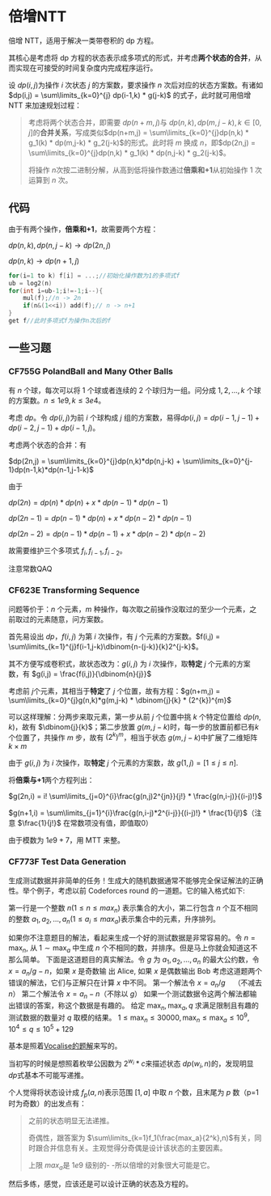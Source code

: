 # 倍增NTT

倍增 NTT，适用于解决一类带卷积的 dp 方程。

其核心是考虑将 dp 方程的状态表示成多项式的形式，并考虑**两个状态的合并**，从而实现在可接受的时间复杂度内完成程序运行。

设 $dp(i,j)$​​ 为操作 $i$​​ 次状态 $j$​​ 的方案数，要求操作 $n$​​ 次后对应的状态方案数。有诸如 $dp(i,j) = \sum\limits_{k=0}^{j} dp(i-1,k) * g(j-k)$​​​ 的式子，此时就可用倍增 NTT 来加速规划过程：

> 考虑将两个状态合并，即需要 $dp(n+m,j)$​ 与 $dp(n,k),dp(m,j-k),k\in[0,j]$ ​的**合并关系**，写成类似$dp(n+m,j) = \sum\limits_{k=0}^{j}dp(n,k) * g_1(k) * dp(m,j-k) * g_2(j-k)$​的形式。此时将 $m$​ 换成 $n$​，即$dp(2n,j) = \sum\limits_{k=0}^{j}dp(n,k) * g_1(k) * dp(n,j-k) * g_2(j-k)$​​。
>
> 将操作 $n$​​ 次按二进制分解，从高到低将操作数通过**倍乘和+1**从初始操作 $1$​​ 次运算到 $n$​​ 次。

## 代码

由于有两个操作，**倍乘和+1**，故需要两个方程：

$dp(n,k),dp(n,j-k) \rightarrow dp(2n,j)$

$dp(n,k) \rightarrow dp(n+1,j)$

```cpp
for(i=1 to k) f[i] = ...;//初始化操作数为1的多项式f
ub = log2(n)
for(int i=ub-1;i!=-1;i--){
    mul(f);//n -> 2n
    if(n&(1<<i)) add(f);// n -> n+1
}
get f//此时多项式f为操作n次后的f
```

## 一些习题

### CF755G PolandBall and Many Other Balls

有 $n$​ ​个球，每次可以将 $1$​ ​个球或者连续的 $2$​ ​个球归为一组。问分成 $1,2,...,k$​​ 个球的方案数。$n\leq 1e9,k\leq 3e4$​​​。

考虑 $dp$​​​。令 $dp(i,j)$​​​ 为前 $i$ ​​​个球构成 $j$ ​​​组的方案数，易得$dp(i,j) = dp(i-1,j-1) + dp(i-2,j-1) + dp(i-1,j)$​​​。

考虑两个状态的合并：有

$dp(2n,j) = \sum\limits_{k=0}^{j}dp(n,k)*dp(n,j-k) + \sum\limits_{k=0}^{j-1}dp(n-1,k)*dp(n-1,j-1-k)$​

由于

$dp(2n) = dp(n) * dp(n) + x * dp(n-1) * dp(n-1)$​​

$dp(2n-1) = dp(n-1) * dp(n) + x * dp(n-2) * dp(n-1)$

$dp(2n-2) = dp(n-1) * dp(n-1) + x * dp(n-2) * dp(n-2)$

故需要维护三个多项式 $f_{i},f_{i-1},f_{i-2}$​。

注意常数QAQ

### CF623E Transforming Sequence

问题等价于：$n$ 个元素，$m$ 种操作，每次取之前操作没取过的至少一个元素，之前取过的元素随意，问方案数。

首先易设出 $dp$，$f(i,j)$ 为第 $i$ 次操作，有 $j$ 个元素的方案数。$f(i,j) = \sum\limits_{k=1}^{j}f(i-1,j-k)\dbinom{n-(j-k)}{k}2^{j-k}$​​。

其不方便写成卷积式，故状态改为：$g(i,j)$​​ 为 $i$​​ 次操作，取**特定** $j$​​ 个元素的方案数，有 $g(i,j) = \frac{f(i,j)}{\dbinom{n}{j}}$​​

考虑前 $j$​ 个元素，其相当于**特定**了 $j$​ 个位置，故有方程：$g(n+m,j) = \sum\limits_{k=0}^{j}g(n,k)*g(m,j-k) * \dbinom{j}{k} * (2^{k})^{m}$​

可以这样理解：分两步来取元素，第一步从前 $j$​​​​​ 个位置中挑 $k$​​​​​ 个特定位置给 $dp(n,k)$​​​​​，故有 $\dbinom{j}{k}$​​​​​；第二步放置 $g(m,j-k)$​​ ​​​时，每一步的放置前都已有$k$​​​​​个位置了，共操作 $m$​​ ​​​步，故有 $(2^{k})^m$​​​​​，相当于状态 $g(m,j-k)$​​​​​ 中扩展了二维矩阵 $k \times m$​​​​​

由于 $g(i,j)$​​ 为 $i$​ ​次操作，取**特定** $j$​​ 个元素的方案数，故 $g(1,j) = [1\leq j \leq n]$​​​.

将**倍乘与+1**两个方程列出：

$g(2n,i) = i! \sum\limits_{j=0}^{i}\frac{g(n,j)2^{jn}}{j!} * \frac{g(n,i-j)}{(i-j)!}$

$g(n+1,i) = \sum\limits_{j=1}^{i}\frac{g(n,i-j)*2^{i-j}}{(i-j)!} * \frac{1}{j!}$​（注意 $\frac{1}{j!}$ ​在常数项没有值，即值取0）

由于模数为 $1e9+7$​，用 MTT 来整。

### CF773F Test Data Generation

生成测试数据并非简单的任务！生成大的随机数据通常不能够完全保证解法的正确性。举个例子，考虑以前 Codeforces round 的一道题。它的输入格式如下:

第一行是一个整数 $n\left(1 \leq n \leq m a x_{n}\right)$ 表示集合的大小，第二行包含 $n$ 个互不相同的整数 $a_{1}, a_{2}, \ldots, a_{n}\left(1 \leq a_{i} \leq m a x_{a}\right)$​ 表示集合中的元素，升序排列。

如果你不注意题目的解法，看起来生成一个好的测试数据是非常容易的。令 $n=\max _{n}$, 从 $1 \sim \max _{a}$ 中生成 $n$ 个不相同的数，并排序。但是马上你就会知道这不那么简单。
下面是这道题目的真实解法。令 $g$ 为 $a_{1}, a_{2}, \ldots, a_{n}$ 的最大公约数，令 $x=a_{n} / g-n$，如果 $x$ 是奇数输 出 Alice, 如果 $x$ 是偶数输出 Bob
考虑这道题两个错误的解法，它们与正解只在计算 $x$ 中不同。
第一个解法令 $x=a_{n} / g \quad$（不减去 $n$）
第二个解法令 $x=a_{n}-n$（不除以 $g$）
如果一个测试数据令这两个解法都输出错误的答案，称这个数据是有趣的。
给定 $\max _{n}, \max _{a}, q$ 求满足限制且有趣的测试数据的数量对 $q$ 取模的结果。
$1 \leq \max _{n} \leq 30000, \max _{n} \leq \max _{a} \leq 10^{9}, 10^{4} \leq q \leq 10^{5}+129$​​​

基本是照着[Vocalise的题解](https://www.luogu.com.cn/blog/vocalise/solution-cf773f)来写的。

当初写的时候是想照着枚举公因数为 $2^{w_i}*c$​​​ 来描述状态 $dp(w_i,n)$​ ​​的，发现明显 $dp$​​​ 式基本不可能写递推。

个人觉得将状态设计成 $f_p(a,n)$​​​ 表示范围 $[1,a]$​​​ 中取 $n$​ ​​个数，且末尾为 $p$​​​​ 数（p=1 时为奇数）的出发点有：

> 之前的状态明显无法递推。
>
> 奇偶性，跟答案为 $\sum\limits_{k=1}f_1(\frac{max_a}{2^k},n)$​ 有关，同时跟合并信息有关。主观觉得分奇偶是设计该状态的主要因素。
>
> 上限 $max_a$​ ​是 $1e9$ ​​级别的- -所以倍增的对象很大可能是它。

然后多练，感觉，应该还是可以设计正确的状态及方程的。

